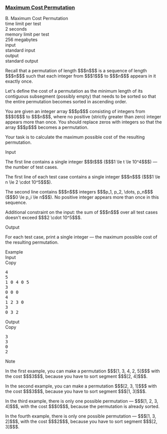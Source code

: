 <h3><a href="https://codeforces.com/contest/2144/problem/B" target="_blank" rel="noopener noreferrer">Maximum Cost Permutation</a></h3>

<div class="header"><div class="title">B. Maximum Cost Permutation</div><div class="time-limit"><div class="property-title">time limit per test</div>2 seconds</div><div class="memory-limit"><div class="property-title">memory limit per test</div>256 megabytes</div><div class="input-file input-standard"><div class="property-title">input</div>standard input</div><div class="output-file output-standard"><div class="property-title">output</div>standard output</div></div><div><p>Recall that a permutation of length $$$n$$$ is a sequence of length $$$n$$$ such that each integer from $$$1$$$ to $$$n$$$ appears in it exactly once.</p><p>Let's define the cost of a permutation as the minimum length of its contiguous subsegment (possibly empty) that needs to be sorted so that the entire permutation becomes sorted in ascending order.</p><p>You are given an integer array $$$p$$$ consisting of integers from $$$0$$$ to $$$n$$$, where no positive (strictly greater than zero) integer appears more than once. You should replace zeros with integers so that the array $$$p$$$ becomes a permutation. </p><p>Your task is to calculate the maximum possible cost of the resulting permutation.</p></div><div class="input-specification"><div class="section-title">Input</div><p>The first line contains a single integer $$$t$$$ ($$$1 \le t \le 10^4$$$) — the number of test cases.</p><p>The first line of each test case contains a single integer $$$n$$$ ($$$1 \le n \le 2 \cdot 10^5$$$).</p><p>The second line contains $$$n$$$ integers $$$p_1, p_2, \dots, p_n$$$ ($$$0 \le p_i \le n$$$). No positive integer appears more than once in this sequence.</p><p>Additional constraint on the input: the sum of $$$n$$$ over all test cases doesn't exceed $$$2 \cdot 10^5$$$.</p></div><div class="output-specification"><div class="section-title">Output</div><p>For each test case, print a single integer — the maximum possible cost of the resulting permutation.</p></div><div class="sample-tests"><div class="section-title">Example</div><div class="sample-test"><div class="input"><div class="title">Input<div title="Copy" data-clipboard-target="#id0004974339799180827" id="id0013319716393090864" class="input-output-copier">Copy</div></div><pre id="id0004974339799180827"><div class="test-example-line test-example-line-even test-example-line-0">4</div><div class="test-example-line test-example-line-odd test-example-line-1">5</div><div class="test-example-line test-example-line-odd test-example-line-1">1 0 4 0 5</div><div class="test-example-line test-example-line-even test-example-line-2">3</div><div class="test-example-line test-example-line-even test-example-line-2">0 0 0</div><div class="test-example-line test-example-line-odd test-example-line-3">4</div><div class="test-example-line test-example-line-odd test-example-line-3">1 2 3 0</div><div class="test-example-line test-example-line-even test-example-line-4">3</div><div class="test-example-line test-example-line-even test-example-line-4">0 3 2</div></pre></div><div class="output"><div class="title">Output<div title="Copy" data-clipboard-target="#id003370857801812229" id="id001476936720374622" class="input-output-copier">Copy</div></div><pre id="id003370857801812229">3
3
0
2
</pre></div></div></div><div class="note"><div class="section-title">Note</div><p>In the first example, you can make a permutation $$$[1, 3, 4, 2, 5]$$$ with the cost $$$3$$$, because you have to sort segment $$$[2, 4]$$$.</p><p>In the second example, you can make a permutation $$$[2, 3, 1]$$$ with the cost $$$3$$$, because you have to sort segment $$$[1, 3]$$$.</p><p>In the third example, there is only one possible permutation — $$$[1, 2, 3, 4]$$$, with the cost $$$0$$$, because the permutation is already sorted.</p><p>In the fourth example, there is only one possible permutation — $$$[1, 3, 2]$$$, with the cost $$$2$$$, because you have to sort segment $$$[2, 3]$$$.</p></div>
